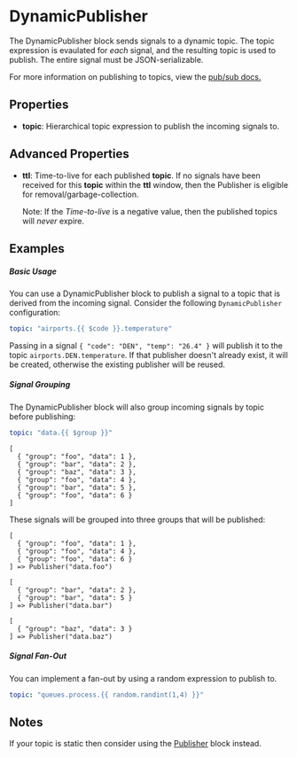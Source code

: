 DynamicPublisher
=========
The DynamicPublisher block sends signals to a dynamic topic. The topic expression is evaulated for _each_ signal, and the resulting topic is used to publish. The entire signal must be JSON-serializable. 

For more information on publishing to topics, view the [pub/sub docs.](https://docs.n.io/service-design-patterns/pub-sub.html)

Properties
----------
- **topic**: Hierarchical topic expression to publish the incoming signals to. 

Advanced Properties
---

- **ttl**: Time-to-live for each published **topic**. If no signals have been received for this **topic** within the **ttl** window, then the Publisher is eligible for removal/garbage-collection.

  Note: If the *Time-to-live* is a negative value, then the published topics will *never* expire.

Examples
---

##### Basic Usage

You can use a DynamicPublisher block to publish a signal to a topic that is derived from the incoming signal. Consider the following `DynamicPublisher` configuration:

```yaml
topic: "airports.{{ $code }}.temperature"
```


Passing in a signal `{ "code": "DEN", "temp": "26.4" }` will publish it to the topic `airports.DEN.temperature`. If that publisher doesn't already exist, it will be created, otherwise the existing publisher will be reused.


##### Signal Grouping 

The DynamicPublisher block will also group incoming signals by topic before publishing:

```yaml
topic: "data.{{ $group }}"
```

```text
[
  { "group": "foo", "data": 1 },
  { "group": "bar", "data": 2 },
  { "group": "baz", "data": 3 },
  { "group": "foo", "data": 4 },
  { "group": "bar", "data": 5 },
  { "group": "foo", "data": 6 }
]
```

These signals will be grouped into three groups that will be published:

```
[
  { "group": "foo", "data": 1 },
  { "group": "foo", "data": 4 },
  { "group": "foo", "data": 6 }
] => Publisher("data.foo")
```

```
[
  { "group": "bar", "data": 2 },
  { "group": "bar", "data": 5 }
] => Publisher("data.bar")
```

```
[
  { "group": "baz", "data": 3 }
] => Publisher("data.baz")
```


##### Signal Fan-Out

You can implement a fan-out by using a random expression to publish to.

```yaml
topic: "queues.process.{{ random.randint(1,4) }}"
```

Notes
---

If your topic is static then consider using the [Publisher](publisher.md) block instead.
